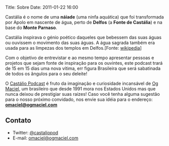 Title: Sobre
Date: 2011-01-22 16:00

Castália é o nome de uma **náiade** (uma ninfa aquática) que foi
transformada por Apolo em nascente de água, perto de **Delfos** (a
**Fonte de Castália**) e na base do **Monte Parnaso**.

Castália inspirava o génio poético daqueles que bebessem das suas
águas ou ouvissem o movimento das suas águas. A água sagrada também
era usada para as limpezas dos templos em
Delfos.[Fonte: [wikipedia](https://secure.wikimedia.org/wikipedia/pt/wiki/Cast%C3%A1lia)]

Com o objetivo de entrevistar e ao mesmo tempo apresentar pessoas e
projetos que sejam fonte de inspiração para os ouvintes, este podcast
trará de 15 em 15 dias uma nova vítima, err figura Brasileira que será
sabatinada de todos os ângulos para o seu deleite!

O [Castálio Podcast](https://castaliopodcast.github.io) é fruto da
imaginação e curiosidade incansável de
[Og Maciel](https://omaciel.github.io), um brasileiro que desde 1991
mora nos Estados Unidos mas que nunca deixou de prestigiar suas
raizes! Caso você tenha alguma sugestão para o nosso próximo
convidado, nos envie sua idéia para o endereço:
**omaciel@ogmaciel.com**

Contato
-------
* Twitter: [@castaliopod](https://twitter.com/castaliopod)
* E-mail: [omaciel@ogmaciel.com](mailto:omaciel@ogmaciel.com)
